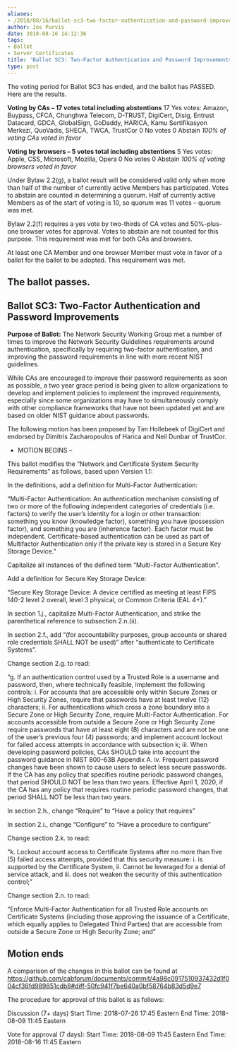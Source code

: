 ```yaml
---
aliases:
- /2018/08/16/ballot-sc3-two-factor-authentication-and-password-improvements/
author: Jos Purvis
date: 2018-08-16 14:12:36
tags:
- Ballot
- Server Certificates
title: 'Ballot SC3: Two-Factor Authentication and Password Improvements'
type: post
---
```


The voting period for Ballot SC3 has ended, and the ballot has PASSED. Here are the results.

**Voting by CAs – 17 votes total including abstentions**
17 Yes votes: Amazon, Buypass, CFCA, Chunghwa Telecom, D-TRUST, DigiCert, Disig, Entrust Datacard, GDCA, GlobalSign, GoDaddy, HARICA, Kamu Sertifikasyon Merkezi, QuoVadis, SHECA, TWCA, TrustCor
0 No votes
0 Abstain
_100% of voting CAs voted in favor_

**Voting by browsers – 5 votes total including abstentions**
5 Yes votes: Apple, CSS, Microsoft, Mozilla, Opera
0 No votes
0 Abstain
_100% of voting browsers voted in favor_

Under Bylaw 2.2(g), a ballot result will be considered valid only when more than half of the number of currently active Members has participated. Votes to abstain are counted in determining a quorum. Half of currently active Members as of the start of voting is 10, so quorum was 11 votes – quorum was met.

Bylaw 2.2(f) requires a yes vote by two-thirds of CA votes and 50%-plus-one browser votes for approval. Votes to abstain are not counted for this purpose. This requirement was met for both CAs and browsers.

At least one CA Member and one browser Member must vote in favor of a ballot for the ballot to be adopted. This requirement was met.

## The ballot passes.

## Ballot SC3: Two-Factor Authentication and Password Improvements

**Purpose of Ballot:** The Network Security Working Group met a number of times to improve the Network Security Guidelines requirements around authentication, specifically by requiring two-factor authentication, and improving the password requirements in line with more recent NIST guidelines.

While CAs are encouraged to improve their password requirements as soon as possible, a two year grace period is being given to allow organizations to develop and implement policies to implement the improved requirements, especially since some organizations may have to simultaneously comply with other compliance frameworks that have not been updated yet and are based on older NIST guidance about passwords.

The following motion has been proposed by Tim Hollebeek of DigiCert and endorsed by Dimitris Zacharopoulos of Harica and Neil Dunbar of TrustCor.

- MOTION BEGINS –

This ballot modifies the “Network and Certificate System Security Requirements” as follows, based upon Version 1.1:

In the definitions, add a definition for Multi-Factor Authentication:

“Multi-Factor Authentication: An authentication mechanism consisting of two or more of the following independent categories of credentials (i.e. factors) to verify the user’s identity for a login or other transaction: something you know (knowledge factor), something you have (possession factor), and something you are (inherence factor). Each factor must be independent. Certificate-based authentication can be used as part of Multifactor Authentication only if the private key is stored in a Secure Key Storage Device.”

Capitalize all instances of the defined term “Multi-Factor Authentication”.

Add a definition for Secure Key Storage Device:

“Secure Key Storage Device: A device certified as meeting at least FIPS 140-2 level 2 overall, level 3 physical, or Common Criteria (EAL 4+).”

In section 1.j., capitalize Multi-Factor Authentication, and strike the parenthetical reference to subsection 2.n.(ii).

In section 2.f., add “(for accountability purposes, group accounts or shared role credentials SHALL NOT be used)” after “authenticate to Certificate Systems”.

Change section 2.g. to read:

“g. If an authentication control used by a Trusted Role is a username and password,
then, where technically feasible, implement the following controls:
i. For accounts that are accessible only within Secure Zones or High Security Zones, require that passwords have at least twelve (12) characters;
ii. For authentications which cross a zone boundary into a Secure Zone or High Security Zone, require Multi-Factor Authentication. For accounts accessible from outside a Secure Zone or High Security Zone require passwords that have at least eight (8) characters and are not be one of the user’s previous four (4) passwords; and implement account lockout for failed access attempts in accordance with subsection k;
iii. When developing password policies, CAs SHOULD take into account the password guidance in NIST 800-63B Appendix A.
iv. Frequent password changes have been shown to cause users to select less secure passwords. If the CA has any policy that specifies routine periodic password changes, that period SHOULD NOT be less than two years. Effective April 1, 2020, if the CA has any policy that requires routine periodic password changes, that period SHALL NOT be less than two years.

In section 2.h., change “Require” to “Have a policy that requires”

In section 2.i., change “Configure” to “Have a procedure to configure”

Change section 2.k. to read:

“k. Lockout account access to Certificate Systems after no more than five (5) failed access attempts, provided that this security measure:
i. is supported by the Certificate System,
ii. Cannot be leveraged for a denial of service attack, and
iii. does not weaken the security of this authentication control;”

Change section 2.n. to read:

“Enforce Multi-Factor Authentication for all Trusted Role accounts on Certificate Systems (including those approving the issuance of a Certificate, which equally applies to Delegated Third Parties) that are accessible from outside a Secure Zone or High Security Zone; and”

## Motion ends

A comparison of the changes in this ballot can be found at <https://github.com/cabforum/documents/commit/4a98c0917510937432d1f004cf36fd989851cdb8#diff-50fc941f7be640a0bf58764b83d5d9e7>

The procedure for approval of this ballot is as follows:

Discussion (7+ days)
Start Time: 2018-07-26 17:45 Eastern
End Time: 2018-08-09 11:45 Eastern

Vote for approval (7 days):
Start Time: 2018-08-09 11:45 Eastern
End Time: 2018-08-16 11:45 Eastern